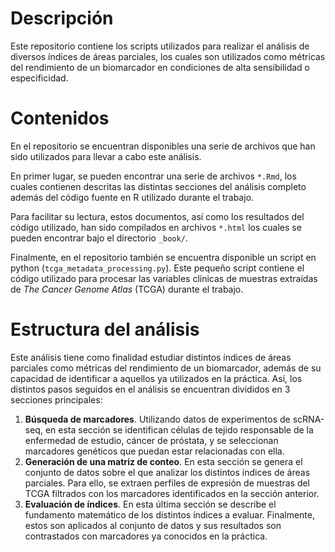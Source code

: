 # Descripción

Este repositorio contiene los scripts utilizados para realizar el análisis de diversos índices de áreas parciales, los cuales son utilizados como métricas del rendimiento de un biomarcador en condiciones de alta sensibilidad o especificidad.

# Contenidos

En el repositorio se encuentran disponibles una serie de archivos que han sido utilizados para llevar a cabo este análisis.

En primer lugar, se pueden encontrar una serie de archivos `*.Rmd`, los cuales contienen descritas las distintas secciones del análisis completo además del código fuente en R utilizado durante el trabajo.

Para facilitar su lectura, estos documentos, así como los resultados del código utilizado, han sido compilados en archivos `*.html` los cuales se pueden encontrar bajo el directorio `_book/`. 

Finalmente, en el repositorio también se encuentra disponible un script en python (`tcga_metadata_processing.py`). Este pequeño script contiene el código utilizado para procesar las variables clínicas de muestras extraídas de *The Cancer Genome Atlas* (TCGA) durante el trabajo.

# Estructura del análisis

Este análisis tiene como finalidad estudiar distintos índices de áreas parciales como métricas del rendimiento de un biomarcador, además de su capacidad de identificar a aquellos ya utilizados en la práctica. Así, los distintos pasos seguidos en el análisis se encuentran divididos en 3 secciones principales:

1. **Búsqueda de marcadores**. Utilizando datos de experimentos de scRNA-seq, en esta sección se identifican células de tejido responsable de la enfermedad de estudio, cáncer de próstata, y se seleccionan marcadores genéticos que puedan estar relacionadas con ella.
1. **Generación de una matriz de conteo**. En esta sección se genera el conjunto de datos sobre el que analizar los distintos índices de áreas parciales. Para ello, se extraen perfiles de expresión de muestras del TCGA filtrados con los marcadores identificados en la sección anterior.
1. **Evaluación de índices**. En esta última sección se describe el fundamento matemático de los distintos índices a evaluar. Finalmente, estos son aplicados al conjunto de datos y sus resultados son contrastados con marcadores ya conocidos en la práctica.

